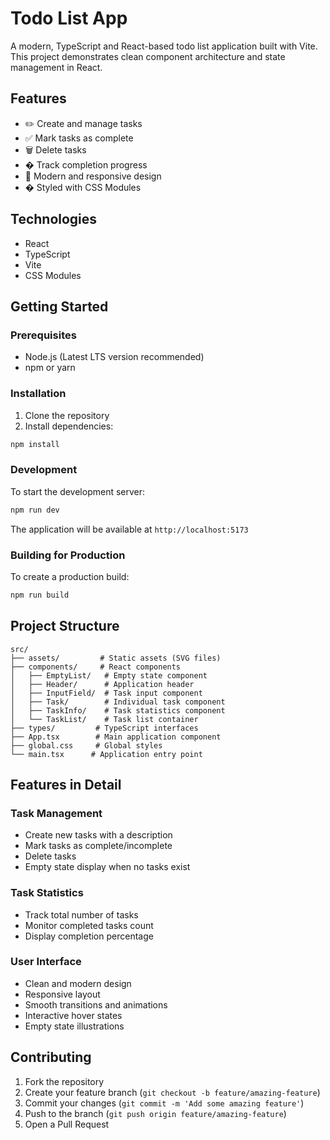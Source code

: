 # Todo List App

A modern, TypeScript and React-based todo list application built with Vite. This project demonstrates clean component architecture and state management in React.

## Features

- ✏️ Create and manage tasks
- ✅ Mark tasks as complete
- 🗑️ Delete tasks
- � Track completion progress
- 🎨 Modern and responsive design
- � Styled with CSS Modules

## Technologies

- React
- TypeScript
- Vite
- CSS Modules

## Getting Started

### Prerequisites

- Node.js (Latest LTS version recommended)
- npm or yarn

### Installation

1. Clone the repository
2. Install dependencies:
```bash
npm install
```

### Development

To start the development server:
```bash
npm run dev
```

The application will be available at `http://localhost:5173`

### Building for Production

To create a production build:
```bash
npm run build
```

## Project Structure

```
src/
├── assets/         # Static assets (SVG files)
├── components/     # React components
│   ├── EmptyList/   # Empty state component
│   ├── Header/      # Application header
│   ├── InputField/  # Task input component
│   ├── Task/        # Individual task component
│   ├── TaskInfo/    # Task statistics component
│   └── TaskList/    # Task list container
├── types/         # TypeScript interfaces
├── App.tsx        # Main application component
├── global.css     # Global styles
└── main.tsx      # Application entry point
```

## Features in Detail

### Task Management
- Create new tasks with a description
- Mark tasks as complete/incomplete
- Delete tasks
- Empty state display when no tasks exist

### Task Statistics
- Track total number of tasks
- Monitor completed tasks count
- Display completion percentage

### User Interface
- Clean and modern design
- Responsive layout
- Smooth transitions and animations
- Interactive hover states
- Empty state illustrations

## Contributing

1. Fork the repository
2. Create your feature branch (`git checkout -b feature/amazing-feature`)
3. Commit your changes (`git commit -m 'Add some amazing feature'`)
4. Push to the branch (`git push origin feature/amazing-feature`)
5. Open a Pull Request